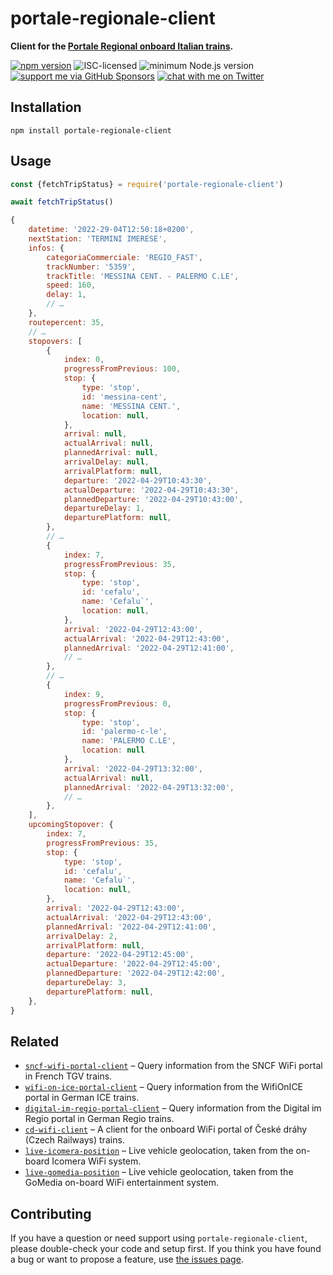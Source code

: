 # portale-regionale-client

**Client for the [Portale Regional onboard Italian trains](#todo).**

[![npm version](https://img.shields.io/npm/v/portale-regionale-client.svg)](https://www.npmjs.com/package/portale-regionale-client)
![ISC-licensed](https://img.shields.io/github/license/derhuerst/portale-regionale-client.svg)
![minimum Node.js version](https://img.shields.io/node/v/portale-regionale-client.svg)
[![support me via GitHub Sponsors](https://img.shields.io/badge/support%20me-donate-fa7664.svg)](https://github.com/sponsors/derhuerst)
[![chat with me on Twitter](https://img.shields.io/badge/chat%20with%20me-on%20Twitter-1da1f2.svg)](https://twitter.com/derhuerst)


## Installation

```shell
npm install portale-regionale-client
```


## Usage

```js
const {fetchTripStatus} = require('portale-regionale-client')

await fetchTripStatus()
```

```js
{
	datetime: '2022-29-04T12:50:18+0200',
	nextStation: 'TERMINI IMERESE',
	infos: {
		categoriaCommerciale: 'REGIO_FAST',
		trackNumber: '5359',
		trackTitle: 'MESSINA CENT. - PALERMO C.LE',
		speed: 160,
		delay: 1,
		// …
	},
	routepercent: 35,
	// …
	stopovers: [
		{
			index: 0,
			progressFromPrevious: 100,
			stop: {
				type: 'stop',
				id: 'messina-cent',
				name: 'MESSINA CENT.',
				location: null,
			},
			arrival: null,
			actualArrival: null,
			plannedArrival: null,
			arrivalDelay: null,
			arrivalPlatform: null,
			departure: '2022-04-29T10:43:30',
			actualDeparture: '2022-04-29T10:43:30',
			plannedDeparture: '2022-04-29T10:43:00',
			departureDelay: 1,
			departurePlatform: null,
		},
		// …
		{
			index: 7,
			progressFromPrevious: 35,
			stop: {
				type: 'stop',
				id: 'cefalu',
				name: 'Cefalu`',
				location: null,
			},
			arrival: '2022-04-29T12:43:00',
			actualArrival: '2022-04-29T12:43:00',
			plannedArrival: '2022-04-29T12:41:00',
			// …
		},
		// …
		{
			index: 9,
			progressFromPrevious: 0,
			stop: {
				type: 'stop',
				id: 'palermo-c-le',
				name: 'PALERMO C.LE',
				location: null
			},
			arrival: '2022-04-29T13:32:00',
			actualArrival: null,
			plannedArrival: '2022-04-29T13:32:00',
			// …
		},
	],
	upcomingStopover: {
		index: 7,
		progressFromPrevious: 35,
		stop: {
			type: 'stop',
			id: 'cefalu',
			name: 'Cefalu`',
			location: null,
		},
		arrival: '2022-04-29T12:43:00',
		actualArrival: '2022-04-29T12:43:00',
		plannedArrival: '2022-04-29T12:41:00',
		arrivalDelay: 2,
		arrivalPlatform: null,
		departure: '2022-04-29T12:45:00',
		actualDeparture: '2022-04-29T12:45:00',
		plannedDeparture: '2022-04-29T12:42:00',
		departureDelay: 3,
		departurePlatform: null,
	},
}
```

## Related

- [`sncf-wifi-portal-client`](https://github.com/derhuerst/sncf-wifi-portal-client) – Query information from the SNCF WiFi portal in French TGV trains.
- [`wifi-on-ice-portal-client`](https://github.com/derhuerst/wifi-on-ice-portal-client) – Query information from the WifiOnICE portal in German ICE trains.
- [`digital-im-regio-portal-client`](https://github.com/derhuerst/digital-im-regio-portal-client) – Query information from the Digital im Regio portal in German Regio trains.
- [`cd-wifi-client`](https://github.com/derhuerst/cd-wifi-client) – A client for the onboard WiFi portal of České dráhy (Czech Railways) trains.
- [`live-icomera-position`](htttps://github.com/derhuerst/live-icomera-position) – Live vehicle geolocation, taken from the on-board Icomera WiFi system.
- [`live-gomedia-position`](htttps://github.com/derhuerst/live-gomedia-position) – Live vehicle geolocation, taken from the GoMedia on-board WiFi entertainment system.


## Contributing

If you have a question or need support using `portale-regionale-client`, please double-check your code and setup first. If you think you have found a bug or want to propose a feature, use [the issues page](https://github.com/derhuerst/portale-regionale-client/issues).
